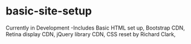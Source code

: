 # basic-site-setup
Currently in Development -Includes Basic HTML set up, Bootstrap CDN, Retina display CDN, jQuery library CDN, CSS reset by Richard Clark, 
